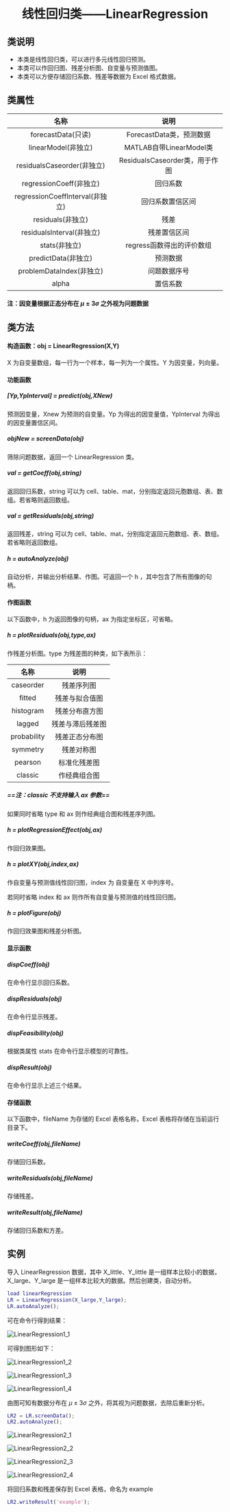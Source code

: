 <center>
    <h1>
        线性回归类——LinearRegression
    </h1>
</center>

## 类说明

- 本类是线性回归类，可以进行多元线性回归预测。
- 本类可以作回归图、残差分析图、自变量与预测值图。
- 本类可以方便存储回归系数、残差等数据为 Excel 格式数据。

## 类属性

|              名称               |              说明              |
| :-----------------------------: | :----------------------------: |
|       forecastData(只读)        |    ForecastData类，预测数据    |
|       linearModel(非独立)       |    MATLAB自带LinearModel类     |
|   residualsCaseorder(非独立)    | ResidualsCaseorder类，用于作图 |
|     regressionCoeff(非独立)     |            回归系数            |
| regressionCoeffInterval(非独立) |        回归系数置信区间        |
|        residuals(非独立)        |              残差              |
|    residualsInterval(非独立)    |          残差置信区间          |
|          stats(非独立)          |   regress函数得出的评价数组    |
|       predictData(非独立)       |            预测数据            |
|    problemDataIndex(非独立)     |          问题数据序号          |
|              alpha              |            置信系数            |

#### 注：因变量根据正态分布在 $\mu\pm3\sigma$ 之外视为问题数据

## 类方法

#### 构造函数：obj = LinearRegression(X,Y)

X 为自变量数组，每一行为一个样本，每一列为一个属性。Y 为因变量，列向量。

#### 功能函数

##### [Yp,YpInterval] = predict(obj,XNew)

预测因变量，Xnew 为预测的自变量。Yp 为得出的因变量值，YpInterval 为得出的因变量置信区间。

##### objNew = screenData(obj)

筛除问题数据，返回一个 LinearRegression 类。

##### val = getCoeff(obj,string)

返回回归系数，string 可以为 cell、table、mat，分别指定返回元胞数组、表、数组。若省略则返回数组。

##### val = getResiduals(obj,string)

返回残差，string 可以为 cell、table、mat，分别指定返回元胞数组、表、数组。若省略则返回数组。

##### h = autoAnalyze(obj)

自动分析，并输出分析结果、作图。可返回一个 h ，其中包含了所有图像的句柄。

#### 作图函数

以下函数中，h 为返回图像的句柄，ax 为指定坐标区，可省略。

##### h = plotResiduals(obj,type,ax)

作残差分析图。type 为残差图的种类，如下表所示：

|    名称     |       说明       |
| :---------: | :--------------: |
|  caseorder  |    残差序列图    |
|   fitted    |  残差与拟合值图  |
|  histogram  |  残差分布直方图  |
|   lagged    | 残差与滞后残差图 |
| probability |  残差正态分布图  |
|  symmetry   |    残差对称图    |
|   pearson   |   标准化残差图   |
|   classic   |   作经典组合图   |

##### ==注：classic 不支持输入 ax 参数==

如果同时省略 type 和 ax 则作经典组合图和残差序列图。

##### h = plotRegressionEffect(obj,ax)

作回归效果图。

##### h = plotXY(obj,index,ax)

作自变量与预测值线性回归图，index 为 自变量在 X 中列序号。

若同时省略 index 和 ax 则作所有自变量与预测值的线性回归图。

##### h = plotFigure(obj)

作回归效果图和残差分析图。

#### 显示函数

##### dispCoeff(obj)

在命令行显示回归系数。

##### dispResiduals(obj)

在命令行显示残差。

##### dispFeasibility(obj)

根据类属性 stats 在命令行显示模型的可靠性。

##### dispResult(obj)

在命令行显示上述三个结果。

#### 存储函数

以下函数中，fileName 为存储的 Excel 表格名称，Excel 表格将存储在当前运行目录下。

##### writeCoeff(obj,fileName)

存储回归系数。

##### writeResiduals(obj,fileName)

存储残差。

##### writeResult(obj,fileName)

存储回归系数和方差。

## 实例

导入 LinearRegression 数据，其中 X_little、Y_little 是一组样本比较小的数据，X_large、Y_large 是一组样本比较大的数据。然后创建类，自动分析。

```matlab
load linearRegression
LR = LinearRegression(X_large,Y_large);
LR.autoAnalyze();
```

可在命令行得到结果：

![LinearRegression1_1](image/LinearRegression1_1.jpg)

可得到图形如下：

![LinearRegression1_2](image/LinearRegression1_2.jpg)

![LinearRegression1_3](image/LinearRegression1_3.jpg)

![LinearRegression1_4](image/LinearRegression1_4.jpg)

由图可知有数据分布在 $\mu \pm3\sigma$ 之外，将其视为问题数据，去除后重新分析。

```matlab
LR2 = LR.screenData();
LR2.autoAnalyze();
```

![LinearRegression2_1](image/LinearRegression2_1.jpg)

![LinearRegression2_2](image/LinearRegression2_2.jpg)

![LinearRegression2_3](image/LinearRegression2_3.jpg)

![LinearRegression2_4](image/LinearRegression2_4.jpg)

将回归系数和残差保存到 Excel 表格，命名为 example

```matlab
LR2.writeResult('example');
```

